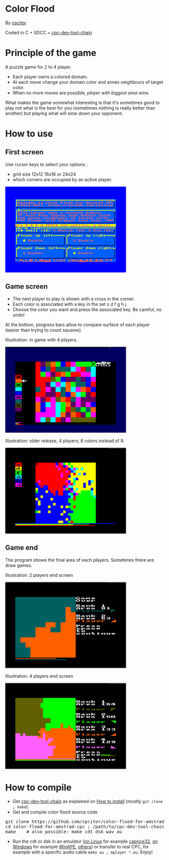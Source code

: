 # Color Flood

By [cpcitor](https://github.com/cpcitor)

Coded in C + SDCC + [cpc-dev-tool-chain](https://github.com/cpcitor/cpc-dev-tool-chain)

# Principle of the game

A puzzle game for 2 to 4 player.

* Each player owns a colored domain.
* At each move change your domain color and annex neighbours of target color.
* When no more moves are possible, *player with biggest area wins.*

What makes the game somewhat interesting is that it's sometimes good
to play not what is the best for you (sometimes nothing is really
better than another) but playing what will slow down your opponent.

# How to use

## First screen

Use cursor keys to select your options :

* grid size 12x12 16x16 or 24x24
* which corners are occupied by an active player.

![Intro screen](doc/images/color_flood__screenshot_00_intro.png)

## Game screen

* The next player to play is shown with a cross in the corner.
* Each color is associated with a key in the set s d f g h j.
* Choose the color you want and press the associated key.  Be careful, no undo!

At the bottom, progress bars allow to compare surface of each player
(easier than trying to count squares).

Illustration: in game with 4 players.

![In game with 4 players.](doc/images/color_flood_with_redefined_characters.png)

Illustration: older release, 4 players, 6 colors instead of 9.

![Older release](doc/images/cool_4_player_color_flood_game.png)

## Game end

The program shows the final area of each players.
Sometimes there are draw games.

Illustration: 2 players end screen

![2 players end screen](doc/images/color_flood_2_players_grid_endgame.png)

Illustration: 4 players end screen

![4 players end screen](doc/images/color_flood_4_players_big_grid_endgame.png)

# How to compile

* Get [cpc-dev-tool-chain](https://github.com/cpcitor/cpc-dev-tool-chain) as explained on [How to install](https://github.com/cpcitor/cpc-dev-tool-chain/blob/master/documentation/how_to_install.md) (mostly `git clone ; make`).
* Get and compile color flood source code
<pre>
git clone https://github.com/cpcitor/color-flood-for-amstrad-cpc
cd color-flood-for-amstrad-cpc ; /path/to/cpc-dev-tool-chain/cdtc-project-setup.sh .
make 	# also possible: make cdt dsk wav au
</pre>
* Run the cdt or dsk in an emulator ([on Linux](http://cpcwiki.eu/index.php/Emulators#Unix_.2F_Linux "Emulators - CPCWiki") for example [caprice32](https://github.com/ColinPitrat/caprice32 "caprice32"), [on Windows](http://cpcwiki.eu/index.php/Emulators#Windows "Emulators - CPCWiki") for example [WinAPE](http://www.winape.net/ "WinAPE : Windows Amstrad Plus Emulator"), [others](http://cpcwiki.eu/index.php/Emulators)) or transfer to real CPC, for example with a specific audio cable `make au ; mplayer *.au`. Enjoy!
